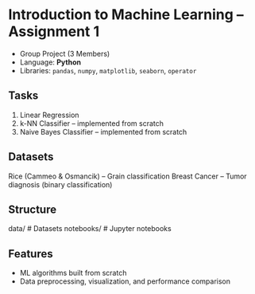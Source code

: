 # Introduction to Machine Learning – Assignment 1

- Group Project (3 Members)
- Language: **Python**
- Libraries: `pandas`, `numpy`, `matplotlib`, `seaborn`, `operator`

## Tasks
1) Linear Regression
2) k-NN Classifier – implemented from scratch
3) Naive Bayes Classifier – implemented from scratch
   
## Datasets
Rice (Cammeo & Osmancik) – Grain classification
Breast Cancer – Tumor diagnosis (binary classification)

## Structure
data/        # Datasets
notebooks/   # Jupyter notebooks

## Features
- ML algorithms built from scratch
- Data preprocessing, visualization, and performance comparison
